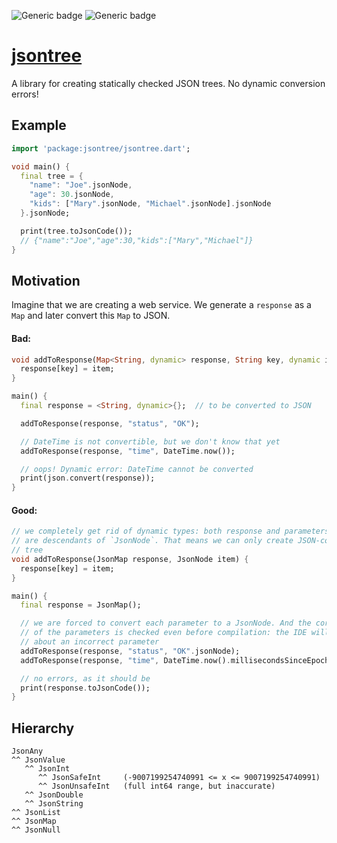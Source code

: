 ![Generic badge](https://img.shields.io/badge/status-WIP-yellow.svg)
![Generic badge](https://img.shields.io/badge/tested_on-VM_|_JS-blue.svg)

# [jsontree](https://github.com/rtmigo/jsontree_dart)

A library for creating statically checked JSON trees. No dynamic conversion errors!

## Example

```dart
import 'package:jsontree/jsontree.dart';

void main() {
  final tree = {
    "name": "Joe".jsonNode,
    "age": 30.jsonNode,
    "kids": ["Mary".jsonNode, "Michael".jsonNode].jsonNode
  }.jsonNode;

  print(tree.toJsonCode());
  // {"name":"Joe","age":30,"kids":["Mary","Michael"]}
}
```

## Motivation

Imagine that we are creating a web service. We generate a `response` as a `Map`
and later convert this `Map` to JSON.

#### Bad:

```dart
void addToResponse(Map<String, dynamic> response, String key, dynamic item) {
  response[key] = item; 
}

main() {
  final response = <String, dynamic>{};  // to be converted to JSON

  addToResponse(response, "status", "OK");

  // DateTime is not convertible, but we don't know that yet 
  addToResponse(response, "time", DateTime.now());

  // oops! Dynamic error: DateTime cannot be converted
  print(json.convert(response));  
}
```

#### Good:

```dart
// we completely get rid of dynamic types: both response and parameters 
// are descendants of `JsonNode`. That means we can only create JSON-compatible
// tree
void addToResponse(JsonMap response, JsonNode item) {
  response[key] = item;
}

main() {
  final response = JsonMap();

  // we are forced to convert each parameter to a JsonNode. And the correctness 
  // of the parameters is checked even before compilation: the IDE will warn you 
  // about an incorrect parameter
  addToResponse(response, "status", "OK".jsonNode);
  addToResponse(response, "time", DateTime.now().millisecondsSinceEpoch.jsonNode);

  // no errors, as it should be
  print(response.toJsonCode());
}
```

## Hierarchy

```
JsonAny
^^ JsonValue
   ^^ JsonInt
      ^^ JsonSafeInt     (-9007199254740991 <= x <= 9007199254740991)
      ^^ JsonUnsafeInt   (full int64 range, but inaccurate) 
   ^^ JsonDouble
   ^^ JsonString
^^ JsonList
^^ JsonMap
^^ JsonNull
```
  

